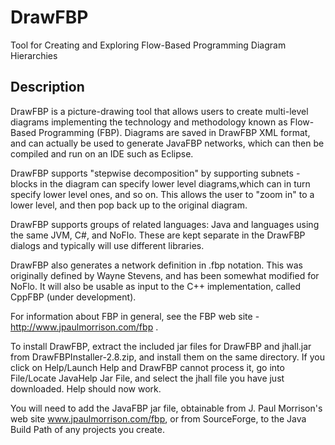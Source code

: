 DrawFBP
=======

Tool for Creating and Exploring Flow-Based Programming Diagram Hierarchies


Description
-----------

DrawFBP is a picture-drawing tool that allows users to create multi-level diagrams implementing the technology and methodology known as Flow-Based Programming (FBP).  Diagrams are saved in DrawFBP XML format, and can actually be used to generate JavaFBP networks, which can then be compiled and run on an IDE such as Eclipse.

DrawFBP supports "stepwise decomposition" by supporting subnets - blocks in the diagram can specify lower level diagrams,which can in turn specify lower level ones, and so on.   This allows the user to "zoom in" to a lower level, and then pop back up to the original diagram.

DrawFBP supports groups of related languages: Java and languages using the same JVM, C#, and NoFlo.  These are kept separate in the DrawFBP dialogs and typically will use different libraries.

DrawFBP also generates a network definition in .fbp notation.  This was originally defined by Wayne Stevens, and has been somewhat modified for NoFlo.  It will also be usable as input to the C++ implementation, called CppFBP (under development). 

For information about FBP in general, see the FBP web site - http://www.jpaulmorrison.com/fbp . 

To install DrawFBP, extract the included jar files for DrawFBP and jhall.jar from DrawFBPInstaller-2.8.zip, and install them on the same directory.  If you click on Help/Launch Help and DrawFBP cannot process it, go into File/Locate JavaHelp Jar File, and select the jhall file you have just downloaded.  Help should now work.

You will need to add the JavaFBP jar file, obtainable from J. Paul Morrison's web site www.jpaulmorrison.com/fbp, or from SourceForge, to the Java Build Path of any projects you create. 
